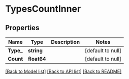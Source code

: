 # TypesCountInner

## Properties
Name | Type | Description | Notes
------------ | ------------- | ------------- | -------------
**Type_** | **string** |  | [default to null]
**Count** | **float64** |  | [default to null]

[[Back to Model list]](../README.md#documentation-for-models) [[Back to API list]](../README.md#documentation-for-api-endpoints) [[Back to README]](../README.md)

